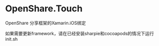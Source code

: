 # OpenShare.Touch
OpenShare 分享框架的Xamarin.iOS绑定

如果需要更新framework，请在已经安装sharpie和cocoapods的情况下运行init.sh
